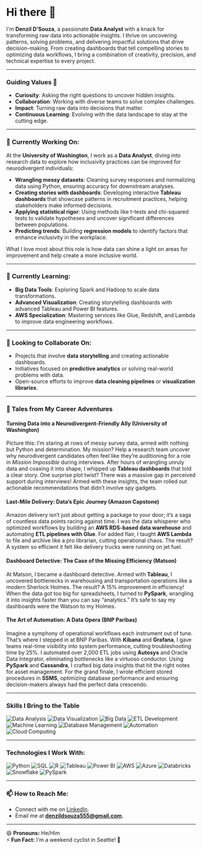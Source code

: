 # Hi there 👋  

I'm **Denzil D'Souza**, a passionate **Data Analyst** with a knack for transforming raw data into actionable insights. I thrive on uncovering patterns, solving problems, and delivering impactful solutions that drive decision-making. From creating dashboards that tell compelling stories to optimizing data workflows, I bring a combination of creativity, precision, and technical expertise to every project.  

---

### **Guiding Values 🌟**  
- **Curiosity**: Asking the right questions to uncover hidden insights.  
- **Collaboration**: Working with diverse teams to solve complex challenges.  
- **Impact**: Turning raw data into decisions that matter.  
- **Continuous Learning**: Evolving with the data landscape to stay at the cutting edge.  

---

### 🔭 **Currently Working On:**  

At the **University of Washington**, I work as a **Data Analyst**, diving into research data to explore how inclusivity practices can be improved for neurodivergent individuals:  

- **Wrangling messy datasets**: Cleaning survey responses and normalizing data using Python, ensuring accuracy for downstream analyses.  
- **Creating stories with dashboards**: Developing interactive **Tableau dashboards** that showcase patterns in recruitment practices, helping stakeholders make informed decisions.  
- **Applying statistical rigor**: Using methods like t-tests and chi-squared tests to validate hypotheses and uncover significant differences between populations.  
- **Predicting trends**: Building **regression models** to identify factors that enhance inclusivity in the workplace.  

What I love most about this role is how data can shine a light on areas for improvement and help create a more inclusive world.  

---

### 🌱 **Currently Learning:**  
- **Big Data Tools**: Exploring Spark and Hadoop to scale data transformations.  
- **Advanced Visualization**: Creating storytelling dashboards with advanced Tableau and Power BI features.  
- **AWS Specialization**: Mastering services like Glue, Redshift, and Lambda to improve data engineering workflows.  

---

### 👯 **Looking to Collaborate On:**  
- Projects that involve **data storytelling** and creating actionable dashboards.  
- Initiatives focused on **predictive analytics** or solving real-world problems with data.  
- Open-source efforts to improve **data cleaning pipelines** or **visualization libraries**.  

---

### 🚀 Tales from My Career Adventures

#### Turning Data into a Neurodivergent-Friendly Ally (University of Washington)
Picture this: I’m staring at rows of messy survey data, armed with nothing but Python and determination. My mission? Help a research team uncover why neurodivergent candidates often feel like they’re auditioning for a role in *Mission Impossible* during interviews. After hours of wrangling unruly data and coaxing it into shape, I whipped up **Tableau dashboards** that told a clear story. One surprise plot twist? There was a massive gap in perceived support during interviews! Armed with these insights, the team rolled out actionable recommendations that didn’t involve spy gadgets.  

#### Last-Mile Delivery: Data’s Epic Journey (Amazon Capstone) 
Amazon delivery isn’t just about getting a package to your door; it’s a saga of countless data points racing against time. I was the data whisperer who optimized workflows by building an **AWS RDS-based data warehouse** and automating **ETL pipelines with Glue**. For added flair, I taught **AWS Lambda** to file and archive like a pro librarian, cutting operational chaos. The result? A system so efficient it felt like delivery trucks were running on jet fuel.  

#### Dashboard Detective: The Case of the Missing Efficiency (Matson) 
At Matson, I became a dashboard detective. Armed with **Tableau**, I uncovered bottlenecks in warehousing and transportation operations like a modern Sherlock Holmes. The result? A 15% improvement in efficiency! When the data got too big for spreadsheets, I turned to **PySpark**, wrangling it into insights faster than you can say “analytics.” It’s safe to say my dashboards were the Watson to my Holmes.  

#### The Art of Automation: A Data Opera (BNP Paribas) 
Imagine a symphony of operational workflows each instrument out of tune. That’s where I stepped in at BNP Paribas. With **Kibana** and **Grafana**, I gave teams real-time visibility into system performance, cutting troubleshooting time by 25%. I automated over 2,000 ETL jobs using **Autosys** and Oracle Data Integrator, eliminating bottlenecks like a virtuoso conductor. Using **PySpark** and **Cassandra**, I crafted big data insights that hit the right notes for asset management. For the grand finale, I wrote efficient stored procedures in **SSMS**, optimizing database performance and ensuring decision-makers always had the perfect data crescendo.

---

### **Skills I Bring to the Table**  
<div>
    <img alt="Data Analysis" src="https://img.shields.io/badge/-Data%20Analysis-blue?style=flat-square&logo=python&logoColor=white" />
    <img alt="Data Visualization" src="https://img.shields.io/badge/-Data%20Visualization-green?style=flat-square&logo=tableau&logoColor=white" />
    <img alt="Big Data" src="https://img.shields.io/badge/-Big%20Data-orange?style=flat-square&logo=apache-spark&logoColor=white" />
    <img alt="ETL Development" src="https://img.shields.io/badge/-ETL%20Development-yellow?style=flat-square&logo=amazon-aws&logoColor=white" />
    <img alt="Machine Learning" src="https://img.shields.io/badge/-Machine%20Learning-lightblue?style=flat-square&logo=scikit-learn&logoColor=white" />
    <img alt="Database Management" src="https://img.shields.io/badge/-Database%20Management-red?style=flat-square&logo=postgresql&logoColor=white" />
    <img alt="Automation" src="https://img.shields.io/badge/-Automation-lightgrey?style=flat-square&logo=python&logoColor=white" />
    <img alt="Cloud Computing" src="https://img.shields.io/badge/-Cloud%20Computing-purple?style=flat-square&logo=amazon-aws&logoColor=white" />
</div>

---
### **Technologies I Work With:**
<div>
    <img alt="Python" src="https://img.shields.io/badge/-Python-green?style=flat-square&logo=python&logoColor=white" />
    <img alt="SQL" src="https://img.shields.io/badge/-SQL-blue?style=flat-square&logo=postgresql&logoColor=white" />
    <img alt="R" src="https://img.shields.io/badge/-R-orange?style=flat-square&logo=r&logoColor=white" />
    <img alt="Tableau" src="https://img.shields.io/badge/-Tableau-blue?style=flat-square&logo=tableau&logoColor=white" />
    <img alt="Power BI" src="https://img.shields.io/badge/-Power%20BI-yellow?style=flat-square&logo=powerbi&logoColor=white" />
    <img alt="AWS" src="https://img.shields.io/badge/-AWS-green?style=flat-square&logo=amazon-aws&logoColor=white" />
    <img alt="Azure" src="https://img.shields.io/badge/-Azure-orange?style=flat-square&logo=microsoft-azure&logoColor=white" />
    <img alt="Databricks" src="https://img.shields.io/badge/-Databricks-red?style=flat-square&logo=databricks&logoColor=white" />
    <img alt="Snowflake" src="https://img.shields.io/badge/-Snowflake-lightblue?style=flat-square&logo=snowflake&logoColor=white" />
    <img alt="PySpark" src="https://img.shields.io/badge/-PySpark-black?style=flat-square&logo=apache-spark&logoColor=white" />
</div>


---

### 📫 **How to Reach Me:**  
- Connect with me on [LinkedIn](https://www.linkedin.com/in/denzil-m-dsouza/).  
- Email me at **denzildsouza555@gmail.com**.  

---

😄 **Pronouns:** He/Him  
⚡ **Fun Fact:** I'm a weekend cyclist in Seattle! 🚴  
